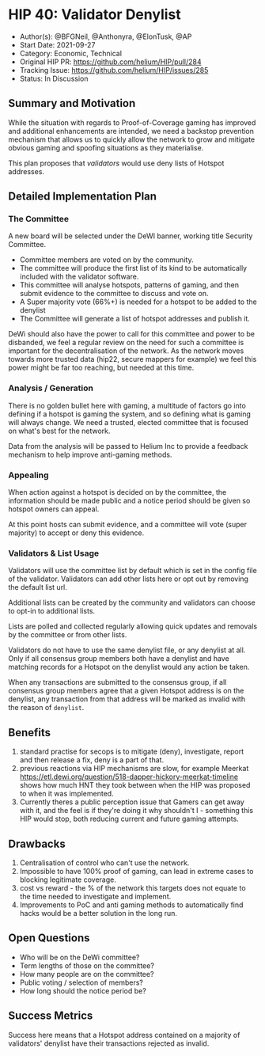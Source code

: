 # HIP 40: Validator Denylist
 
- Author(s): @BFGNeil, @Anthonyra, @ElonTusk, @AP
- Start Date: 2021-09-27
- Category: Economic, Technical
- Original HIP PR: https://github.com/helium/HIP/pull/284
- Tracking Issue: https://github.com/helium/HIP/issues/285
- Status: In Discussion
 
## Summary and Motivation
[motivation]: #motivation
 
While the situation with regards to Proof-of-Coverage gaming has improved and additional enhancements are intended, we need a backstop prevention mechanism that allows us to quickly allow the network to grow and mitigate obvious gaming and spoofing situations as they materialise.
 
This plan proposes that *validators* would use deny lists of Hotspot addresses.
 
## Detailed Implementation Plan
[detailed-explanation]: #detailed-explanation
 
### The Committee
 
A new board will be selected under the DeWI banner, working title Security Committee.
 
- Committee members are voted on by the community.
- The committee will produce the first list of its kind to be automatically included with the validator software. 
- This committee will analyse hotspots, patterns of gaming, and then submit evidence to the committee to discuss and vote on.
- A Super majority vote (66%+) is needed for a hotspot to be added to the denylist
- The Committee will generate a list of hotspot addresses and publish it.

DeWi should also have the power to call for this committee and power to be disbanded, we feel a regular review on the need for such a committee is important for the decentralisation of the network. As the network moves towards more trusted data (hip22, secure mappers for example) we feel this power might be far too reaching, but needed at this time.
 
### Analysis / Generation
 
There is no golden bullet here with gaming, a multitude of factors go into defining if a hotspot is gaming the system, and so defining what is gaming will always change. We need a trusted, elected committee that is focused on what's best for the network.
 
Data from the analysis will be passed to Helium Inc to provide a feedback mechanism to help improve anti-gaming methods.
 
### Appealing
 
When action against a hotspot is decided on by the committee, the information should be made public and a notice period should be given so hotspot owners can appeal.
 
At this point hosts can submit evidence, and a committee will vote (super majority) to accept or deny this evidence.
 
### Validators & List Usage

Validators will use the committee list by default which is set in the config file of the validator. Validators can add other lists here or opt out by removing the default list url.
 
Additional lists can be created by the community and validators can choose to opt-in to additional lists.
 
Lists are polled and collected regularly allowing quick updates and removals by the committee or from other lists.
 
Validators do not have to use the same denylist file, or any denylist at all. Only if all consensus group members both have a denylist and have matching records for a Hotspot on the denylist would any action be taken.
 
When any transactions are submitted to the consensus group, if all consensus group members agree that a given Hotspot address is on the denylist, any transaction from that address will be marked as invalid with the reason of `denylist`.

## Benefits

1. standard practise for secops is to mitigate (deny), investigate, report and then release a fix, deny is a part of that.
2. previous reactions via HIP mechanisms are slow, for example Meerkat https://etl.dewi.org/question/518-dapper-hickory-meerkat-timeline shows how much HNT they took between when the HIP was proposed to when it was implemented.
3. Currently theres a public perception issue that Gamers can get away with it, and the feel is if they're doing it why shouldn't I - something this HIP would stop, both reducing current and future gaming attempts.


## Drawbacks
1. Centralisation of control who can't use the network.
2. Impossible to have 100% proof of gaming, can lead in extreme cases to blocking legitimate coverage.
3. cost vs reward - the % of the network this targets does not equate to the time needed to investigate and implement.
4. Improvements to PoC and anti gaming methods to automatically find hacks would be a better solution in the long run.
 
 
## Open Questions
 
- Who will be on the DeWi committee?
- Term lengths of those on the committee?
- How many people are on the committee?
- Public voting / selection of members?
- How long should the notice period be?
 
## Success Metrics
 
Success here means that a Hotspot address contained on a majority of validators' denylist have their transactions rejected as invalid.

